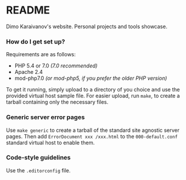 # README
Dimo Karaivanov's website. Personal projects and tools showcase.

### How do I get set up?

Requirements are as follows:

- PHP 5.4 or 7.0 _(7.0 recommended)_
- Apache 2.4
- mod-php7.0 _(or mod-php5, if you prefer the older PHP version)_

To get it running, simply upload to a directory of you choice and use the provided virtual host sample file. For easier upload, run `make`, to create a tarball containing only the necessary files.

### Generic server error pages
Use `make generic` to create a tarball of the standard site agnostic server pages. Then add `ErrorDocument xxx /xxx.html` to the `000-default.conf` standard virtual host to enable them.

### Code-style guidelines

Use the `.editorconfig` file.
